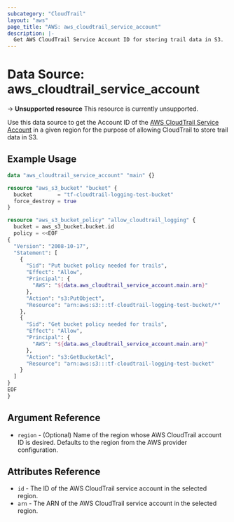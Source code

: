 ```yaml
---
subcategory: "CloudTrail"
layout: "aws"
page_title: "AWS: aws_cloudtrail_service_account"
description: |-
  Get AWS CloudTrail Service Account ID for storing trail data in S3.
---
```


# Data Source: aws_cloudtrail_service_account

-> **Unsupported resource**
This resource is currently unsupported.

Use this data source to get the Account ID of the [AWS CloudTrail Service Account](http://docs.aws.amazon.com/awscloudtrail/latest/userguide/cloudtrail-supported-regions.html)
in a given region for the purpose of allowing CloudTrail to store trail data in S3.

## Example Usage

```terraform
data "aws_cloudtrail_service_account" "main" {}

resource "aws_s3_bucket" "bucket" {
  bucket        = "tf-cloudtrail-logging-test-bucket"
  force_destroy = true
}

resource "aws_s3_bucket_policy" "allow_cloudtrail_logging" {
  bucket = aws_s3_bucket.bucket.id
  policy = <<EOF
{
  "Version": "2008-10-17",
  "Statement": [
    {
      "Sid": "Put bucket policy needed for trails",
      "Effect": "Allow",
      "Principal": {
        "AWS": "${data.aws_cloudtrail_service_account.main.arn}"
      },
      "Action": "s3:PutObject",
      "Resource": "arn:aws:s3:::tf-cloudtrail-logging-test-bucket/*"
    },
    {
      "Sid": "Get bucket policy needed for trails",
      "Effect": "Allow",
      "Principal": {
        "AWS": "${data.aws_cloudtrail_service_account.main.arn}"
      },
      "Action": "s3:GetBucketAcl",
      "Resource": "arn:aws:s3:::tf-cloudtrail-logging-test-bucket"
    }
  ]
}
EOF
}
```

## Argument Reference

* `region` - (Optional) Name of the region whose AWS CloudTrail account ID is desired.
Defaults to the region from the AWS provider configuration.


## Attributes Reference

* `id` - The ID of the AWS CloudTrail service account in the selected region.
* `arn` - The ARN of the AWS CloudTrail service account in the selected region.
